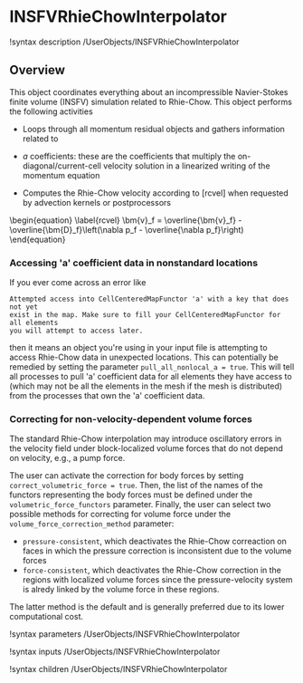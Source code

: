 # INSFVRhieChowInterpolator

!syntax description /UserObjects/INSFVRhieChowInterpolator

## Overview

This object coordinates everything about an incompressible Navier-Stokes finite
volume (INSFV) simulation related to Rhie-Chow. This object performs the
following activities

- Loops through all momentum residual objects and gathers information related to
- $a$ coefficients: these are the coefficients that multiply the
  on-diagonal/current-cell velocity solution in a linearized writing of the
  momentum equation

- Computes the Rhie-Chow velocity according to [rcvel] when requested by
  advection kernels or postprocessors

\begin{equation}
\label{rcvel}
\bm{v}_f = \overline{\bm{v}_f} - \overline{\bm{D}_f}\left(\nabla p_f - \overline{\nabla p_f}\right)
\end{equation}

### Accessing 'a' coefficient data in nonstandard locations

If you ever come across an error like

```
Attempted access into CellCenteredMapFunctor 'a' with a key that does not yet
exist in the map. Make sure to fill your CellCenteredMapFunctor for all elements
you will attempt to access later.
```

then it means an object you're using in your input file is attempting to access
Rhie-Chow data in unexpected locations. This can potentially be remedied by
setting the parameter `pull_all_nonlocal_a = true`. This will tell all processes
to pull 'a' coefficient data for all elements they have access to (which may not
be all the elements in the mesh if the mesh is distributed) from the processes
that own the 'a' coefficient data.

### Correcting for non-velocity-dependent volume forces

The standard Rhie-Chow interpolation may introduce oscillatory errors in the velocity
field under block-localized volume forces that do not depend on velocity, e.g., a pump force.

The user can activate the correction for body forces by setting `correct_volumetric_force = true`.
Then, the list of the names of the functors representing the body forces must be defined under
the `volumetric_force_functors` parameter.
Finally, the user can select two possible methods for correcting for volume force under the
`volume_force_correction_method` parameter:

-  `pressure-consistent`, which deactivates the Rhie-Chow correaction on faces in which the pressure
  correction is inconsistent due to the volume forces
-  `force-consistent`, which deactivates the Rhie-Chow correction in the regions with localized
  volume forces since the pressure-velocity system is alredy linked by the volume force in these regions.

The latter method is the default and is generally preferred due to its lower computational cost.

!syntax parameters /UserObjects/INSFVRhieChowInterpolator

!syntax inputs /UserObjects/INSFVRhieChowInterpolator

!syntax children /UserObjects/INSFVRhieChowInterpolator
